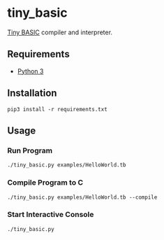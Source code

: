 # tiny_basic

[Tiny BASIC](https://en.wikipedia.org/wiki/Tiny_BASIC) compiler and interpreter.

## Requirements

- [Python 3](https://www.python.org/downloads)

## Installation

    pip3 install -r requirements.txt

## Usage

### Run Program

    ./tiny_basic.py examples/HelloWorld.tb

### Compile Program to C

    ./tiny_basic.py examples/HelloWorld.tb --compile

### Start Interactive Console

    ./tiny_basic.py
